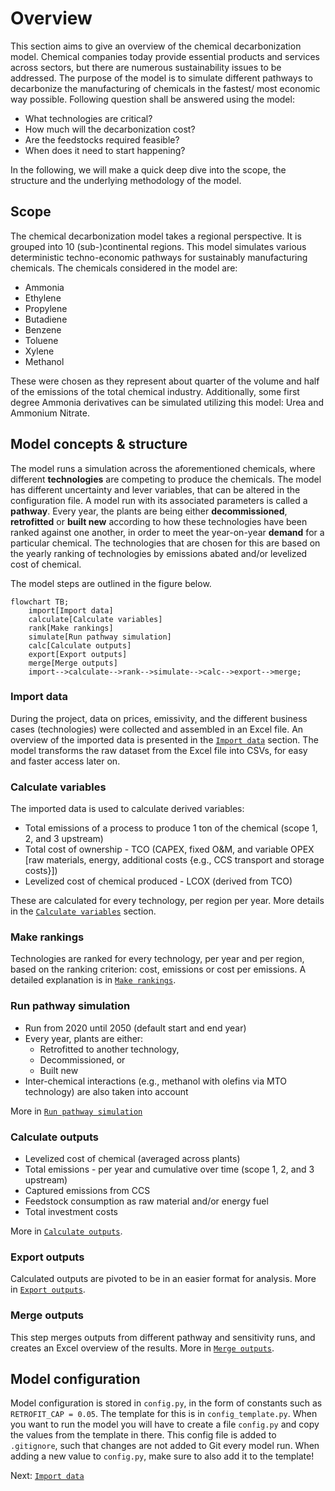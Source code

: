 # Overview
This section aims to give an overview of the chemical decarbonization model. Chemical companies today provide essential 
products and services across sectors, but there are numerous sustainability issues to be addressed.
The purpose of the model is to simulate different pathways to decarbonize the manufacturing of chemicals in the fastest/
most economic way possible. Following question shall be answered using the model:
- What technologies are critical? 
- How much will the decarbonization cost? 
- Are the feedstocks required feasible? 
- When does it need to start happening?

In the following, we will make a quick deep dive into the scope, the structure and the underlying methodology of the model. 
 
## Scope
The chemical decarbonization model takes a regional perspective. It is grouped into 10 (sub-)continental regions. This model simulates 
various deterministic techno-economic pathways for sustainably manufacturing chemicals. The chemicals considered in the 
model are:

- Ammonia
- Ethylene
- Propylene
- Butadiene
- Benzene
- Toluene
- Xylene
- Methanol

These were chosen as they represent about quarter of the volume and half of the emissions of the total chemical industry. Additionally, some first degree Ammonia derivatives can be simulated utilizing this model: Urea and Ammonium Nitrate.
   

## Model concepts & structure
The model runs a simulation across the aforementioned chemicals, where different **technologies** are competing to produce the chemicals. The model has different uncertainty and lever variables, that can be altered in the configuration file. A model run with its associated parameters is called a **pathway**.  Every year, the plants are being either **decommissioned**, **retrofitted** or **built new** according to how these technologies have been ranked against one another, 
in order to meet the year-on-year **demand** for a particular chemical. The technologies that are chosen for this are based on the yearly ranking of technologies by emissions abated and/or levelized cost of chemical.

The model steps are outlined in the figure below. 

```mermaid
flowchart TB;
    import[Import data]
    calculate[Calculate variables]
    rank[Make rankings]
    simulate[Run pathway simulation]
    calc[Calculate outputs]
    export[Export outputs]
    merge[Merge outputs]
    import-->calculate-->rank-->simulate-->calc-->export-->merge;
```

### Import data
During the project, data on prices, emissivity, and the different business cases (technologies) were collected and assembled in an Excel file. An overview of the imported data is presented in the [`Import data`](https://github.com/systemiqofficial/chemicals-decarbonization/blob/main/docs/1_import_data.md) section. The model transforms the raw dataset from the 
Excel file into CSVs, for easy and faster access later on.

### Calculate variables
The imported data is used to calculate derived variables:
- Total emissions of a process to produce 1 ton of the chemical (scope 1, 2, and 3 upstream)
- Total cost of ownership - TCO (CAPEX, fixed O&M, and variable OPEX [raw materials, energy, additional costs {e.g., CCS transport and storage costs}])
- Levelized cost of chemical produced - LCOX (derived from TCO)

These are calculated for every technology, per region per year. More details in the [`Calculate variables`](https://github.com/systemiqofficial/chemicals-decarbonization/blob/main/docs/2_calculate_variables.md) section.

### Make rankings
Technologies are ranked for every technology, per year and per region, based on the ranking criterion: cost, emissions or cost per emissions. A detailed explanation is in [`Make rankings`](https://github.com/systemiqofficial/chemicals-decarbonization/blob/main/docs/3_make_rankings.md). 

### Run pathway simulation
- Run from 2020 until 2050 (default start and end year)
- Every year, plants are either:
  - Retrofitted to another technology,
  - Decommissioned, or
  - Built new
- Inter-chemical interactions (e.g., methanol with olefins via MTO technology) are also taken into account

More in [`Run pathway simulation`](https://github.com/systemiqofficial/chemicals-decarbonization/blob/main/docs/4_run_pathway_simulation.md)

### Calculate outputs
- Levelized cost of chemical (averaged across plants)
- Total emissions - per year and cumulative over time (scope 1, 2, and 3 upstream)
- Captured emissions from CCS
- Feedstock consumption as raw material and/or energy fuel
- Total investment costs

More in [`Calculate outputs`](https://github.com/systemiqofficial/chemicals-decarbonization/blob/main/docs/5_calculate_outputs.md).

### Export outputs
Calculated outputs are pivoted to be in an easier format for analysis. More in [`Export outputs`](https://github.com/systemiqofficial/chemicals-decarbonization/blob/main/docs/6_export_outputs.md).
 

### Merge outputs
This step merges outputs from different pathway and sensitivity runs, and creates an Excel overview of the results. More in [`Merge outputs`](https://github.com/systemiqofficial/chemicals-decarbonization/blob/main/docs/7_merge_outputs.md).
  

## Model configuration
Model configuration is stored in `config.py`, in the form of constants such as `RETROFIT_CAP = 0.05`. The template for this is in `config_template.py`. When you want to run the model you will have to create a file `config.py` and copy the values from the template in there. This config file is added to `.gitignore`, such that changes are not added to Git every model run. When adding a new value to `config.py`, make sure to also add it to the template! 

Next: [`Import data`](https://github.com/systemiqofficial/chemicals-decarbonization/blob/main/docs/1_import_data.md)